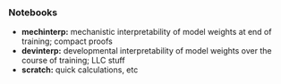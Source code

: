 ### Notebooks
- **mechinterp:** mechanistic interpretability of model weights at end of training; compact proofs
- **devinterp:** developmental interpretability of model weights over the course of training; LLC stuff
- **scratch:** quick calculations, etc